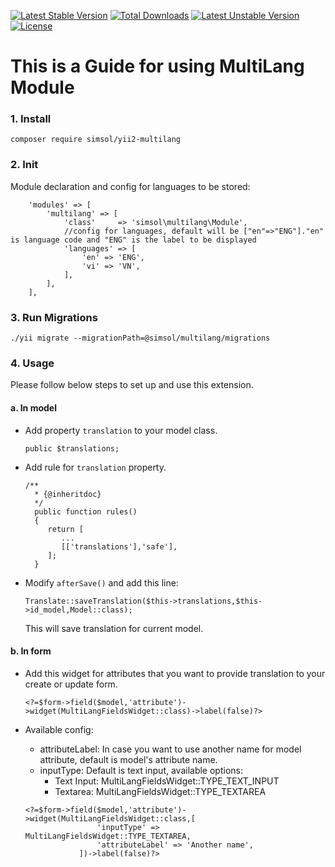 [![Latest Stable Version](http://poser.pugx.org/simsol/yii2-multilang/v)](https://packagist.org/packages/simsol/yii2-multilang) [![Total Downloads](http://poser.pugx.org/simsol/yii2-multilang/downloads)](https://packagist.org/packages/simsol/yii2-multilang) [![Latest Unstable Version](http://poser.pugx.org/simsol/yii2-multilang/v/unstable)](https://packagist.org/packages/simsol/yii2-multilang) [![License](http://poser.pugx.org/simsol/yii2-multilang/license)](https://packagist.org/packages/simsol/yii2-multilang)

# This is a Guide for using MultiLang Module
### 1. Install

```
composer require simsol/yii2-multilang
```
### 2. Init
Module declaration and config for languages to be stored:
```
    'modules' => [
        'multilang' => [
            'class'     => 'simsol\multilang\Module',
            //config for languages, default will be ["en"=>"ENG"]."en" is language code and "ENG" is the label to be displayed
            'languages' => [
                'en' => 'ENG',
                'vi' => 'VN',
            ],
        ],
    ],
```

### 3. Run Migrations
```
./yii migrate --migrationPath=@simsol/multilang/migrations
```

### 4. Usage
Please follow below steps to set up and use this extension.
#### a. In model

- Add property ```translation``` to your model class.

    ```
    public $translations;
    ```
- Add rule for ```translation``` property.

    ```
    /**
      * {@inheritdoc}
      */
      public function rules()
      {
         return [
            ...
            [['translations'],'safe'],
         ];
      }
    ```
- Modify ```afterSave()``` and add this line:

  ```
  Translate::saveTranslation($this->translations,$this->id_model,Model::class);
  ```
  This will save translation for current model.

#### b. In form
- Add this widget for attributes that you want to provide translation to your create or update form.

  ```
  <?=$form->field($model,'attribute')->widget(MultiLangFieldsWidget::class)->label(false)?>
  ```
- Available config:
  - attributeLabel: In case you want to use another name for model attribute, default is model's attribute name.
  - inputType: Default is text input, available options:
    - Text Input: MultiLangFieldsWidget::TYPE_TEXT_INPUT
    - Textarea: MultiLangFieldsWidget::TYPE_TEXTAREA
  
  ```
  <?=$form->field($model,'attribute')->widget(MultiLangFieldsWidget::class,[
                  'inputType' => MultiLangFieldsWidget::TYPE_TEXTAREA,
                  'attributeLabel' => 'Another name',
              ])->label(false)?>
  ```


